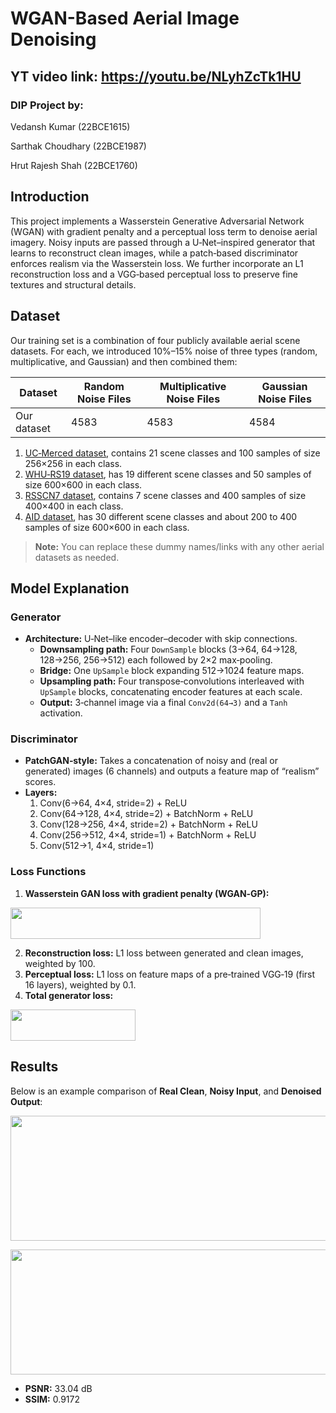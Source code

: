 # WGAN-Based Aerial Image Denoising
## YT video link: https://youtu.be/NLyhZcTk1HU

### DIP Project by:
Vedansh Kumar (22BCE1615)

Sarthak Choudhary (22BCE1987)

Hrut Rajesh Shah (22BCE1760)


## Introduction

This project implements a Wasserstein Generative Adversarial Network (WGAN) with gradient penalty and a perceptual loss term to denoise aerial imagery. Noisy inputs are passed through a U‑Net–inspired generator that learns to reconstruct clean images, while a patch‑based discriminator enforces realism via the Wasserstein loss. We further incorporate an L1 reconstruction loss and a VGG‑based perceptual loss to preserve fine textures and structural details.

## Dataset

Our training set is a combination of four publicly available aerial scene datasets. For each, we introduced 10%–15% noise of three types (random, multiplicative, and Gaussian) and then combined them:

| Dataset      | Random Noise Files | Multiplicative Noise Files | Gaussian Noise Files |
|--------------|--------------------|----------------------------|----------------------|
| Our dataset  |  4583              | 4583                       |4584                  |

1. [UC‑Merced dataset](http://vision.ucmerced.edu/datasets/landuse.html), contains 21 scene classes and 100 samples of size 256×256 in each class.  
2. [WHU‑RS19 dataset](http://dsp.whu.edu.cn/cn/staff/yw/HRSscene.html), has 19 different scene classes and 50 samples of size 600×600 in each class.  
3. [RSSCN7 dataset](https://sites.google.com/site/qinzoucn/documents), contains 7 scene classes and 400 samples of size 400×400 in each class.  
4. [AID dataset](https://captain-whu.github.io/AID/AIDscene.html), has 30 different scene classes and about 200 to 400 samples of size 600×600 in each class.  

> **Note:** You can replace these dummy names/links with any other aerial datasets as needed.

## Model Explanation

### Generator

- **Architecture:** U‑Net–like encoder–decoder with skip connections.  
  - **Downsampling path:** Four `DownSample` blocks (3→64, 64→128, 128→256, 256→512) each followed by 2×2 max‑pooling.  
  - **Bridge:** One `UpSample` block expanding 512→1024 feature maps.  
  - **Upsampling path:** Four transpose‑convolutions interleaved with `UpSample` blocks, concatenating encoder features at each scale.  
  - **Output:** 3‑channel image via a final `Conv2d(64→3)` and a `Tanh` activation.

### Discriminator

- **PatchGAN‑style:** Takes a concatenation of noisy and (real or generated) images (6 channels) and outputs a feature map of “realism” scores.  
- **Layers:**  
  1. Conv(6→64, 4×4, stride=2) + ReLU  
  2. Conv(64→128, 4×4, stride=2) + BatchNorm + ReLU  
  3. Conv(128→256, 4×4, stride=2) + BatchNorm + ReLU  
  4. Conv(256→512, 4×4, stride=1) + BatchNorm + ReLU  
  5. Conv(512→1, 4×4, stride=1)  

### Loss Functions

1. **Wasserstein GAN loss with gradient penalty (WGAN‑GP):**  
   <p align="center">
  <img 
    src="img/disc_loss.png" 
    width="400" 
    height="50"
  />
</p>

2. **Reconstruction loss:** L1 loss between generated and clean images, weighted by 100.  
3. **Perceptual loss:** L1 loss on feature maps of a pre‑trained VGG‑19 (first 16 layers), weighted by 0.1.  
4. **Total generator loss:**  
    <p align="center">
  <img 
    src="img/gen_loss.png" 
    width="200" 
    height="50"
  />
</p>

## Results

Below is an example comparison of **Real Clean**, **Noisy Input**, and **Denoised Output**:

<p align="center">
  <img 
    src="img/output1.png" 
    width="600" 
    height="200"
  />
</p>
<p align="center">
  <img 
    src="img/output2.png" 
    width="600" 
    height="200"
  />
</p>

- **PSNR:** 33.04 dB  
- **SSIM:** 0.9172

